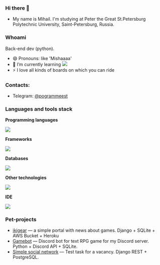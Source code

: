 

### Hi there 👋

- My name is Mihail. I'm studying at Peter the Great St.Petersburg Polytechnic University, Saint-Petersburg, Russia.

### Whoami

Back-end dev (python).

- 😄 Pronouns: like 'Mishaaaa'
- 🌱 I’m currently learning <img src="https://skillicons.dev/icons?i=go,react,unity" />
- ⚡ I love all kinds of boards on which you can ride 

### Contacts:

- Telegram: [@pogrammeest](https://t.me/pogrammeest)

### Languages and tools stack

**Programming languages**
<p align="left">
  <a href="https://skillicons.dev">
    <img src="https://skillicons.dev/icons?i=py,c,cpp" />
  </a>
</p>

**Frameworks**
<p align="left">
  <a href="https://skillicons.dev">
    <img src="https://skillicons.dev/icons?i=fastapi,django,qt" />
  </a>
</p>

**Databases**
<p align="left">
  <a href="https://skillicons.dev">
    <img src="https://skillicons.dev/icons?i=postgres,elasticsearch,redis,mongodb" />
  </a>
</p>

**Other technologies**
<p align="left">
  <a href="https://skillicons.dev">
    <img src="https://skillicons.dev/icons?i=git,kubernetes,docker,jenkins,linux,grafana,bash,kafka,rabbitmq,nginx,sentry" />
  </a>
</p>

**IDE**
<p align="left">
  <a href="https://skillicons.dev">
    <img src="https://skillicons.dev/icons?i=vscode,pycharm,sublime,vim" />
  </a>
</p>

### Pet-projects

- [ikigear](https://github.com/pogrammeest/ikigear) — a simple portal with news about games. Django + SQLite + AWS Bucket + Heroku
- [Gamebot](https://github.com/pogrammeest/Bot_for_Empire) — Discord bot for text RPG game for my Discord server. Python + Discord API + SQLite.
- [Simple social network](https://github.com/pogrammeest/wbTech) — Test task for a vacancy. Django REST + PostgreSQL.

<!--[<code><img height="30" src="https://raw.githubusercontent.com/github/explore/80688e429a7d4ef2fca1e82350fe8e3517d3494d/topics/python/python.png"></code>](https://www.python.org)
[<code><img height="30" src="https://user-images.githubusercontent.com/34314541/150585124-8460f18a-9252-4e72-b44e-47b66c95bd74.png"></code>](https://www.djangoproject.com)
[<code><img height="30" src="https://user-images.githubusercontent.com/34314541/150592066-edb00215-4cc3-4da7-8ee9-059160046907.png"></code>](https://www.postgresql.org)
[<code><img height="30" src="https://user-images.githubusercontent.com/51509109/222880197-a6f6b46e-19eb-4b73-a3a7-351e626c1911.png"></code>](https://www.docker.com)
[<code><img height="30" src="https://avatars.githubusercontent.com/u/319983?s=48&v=4"></code>](https://docs.celeryq.dev/)
[<code><img height="30" src="https://fastapi.tiangolo.com/img/icon-white.svg"></code>](https://fastapi.tiangolo.com/)
-->


<!--[<code><img height="30" src="https://cdn-icons-png.flaticon.com/512/6132/6132221.png"></code>]

### Contact me

- [Telegram](https://t.me/pog_est)
- [Email](mailto:mishpzr@yandex.ru)

### GitHub stats
<p align="center">
	<img height=155 src="https://github-readme-stats.vercel.app/api?username=pogrammeest&show_icons=true&hide=contribs,issues&bg_color=45,ADBFD0,79868F&title_color=000&text_color=000&border_color=000&icon_color=000&count_private=true&include_all_commits=true" alt="pogrammeest"/> 
	<img height=155 src="https://github-readme-stats.vercel.app/api/top-langs/?username=pogrammeest&count_private=true&langs_count=10&exclude_repo=OUR-fistr-tears-in-Unity&bg_color=45,ADBFD0,79868F&title_color=000&text_color=000&border_color=000&icon_color=000&layout=compact&include_all_commits=true" alt="pogrammeest"/>
</p>

<!--
**pogrammeest/pogrammeest** is a ✨ _special_ ✨ repository because its `README.md` (this file) appears on your GitHub profile.

Here are some ideas to get you started:

- 🔭 I’m currently working on ...
- 🌱 I’m currently learning ...
- 👯 I’m looking to collaborate on ...
- 🤔 I’m looking for help with ...
- 💬 Ask me about ...
- 📫 How to reach me: ...
- 😄 Pronouns: ...
- ⚡ Fun fact: ...
-->
